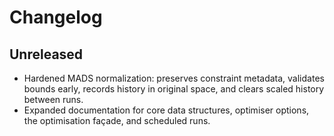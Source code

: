 # Changelog

## Unreleased
- Hardened MADS normalization: preserves constraint metadata, validates bounds early, records history in original space, and clears scaled history between runs.
- Expanded documentation for core data structures, optimiser options, the
  optimisation façade, and scheduled runs.
